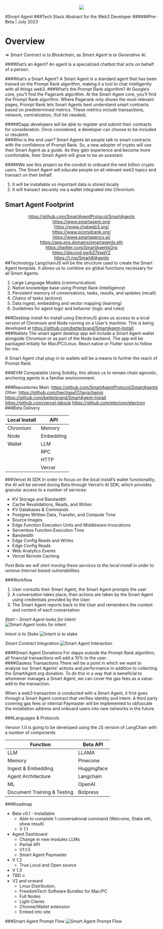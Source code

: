 <p align = "center">
<img src="SmartAgentSquare@512.jpg"></p>
#Smart Agent
###Tech Stack Abstract for the Web3 Developer
######Pre-Beta | July 2023

# Overview
 => *Smart Contract is to Blockchain*, as *Smart Agent is to Generative AI.*

###What’s an Agent?
An agent is a specialized chatbot that acts on behalf of a person. 

###What’s a Smart Agent?
A Smart Agent is a standard agent that has been trained on the Prompt Rank algorithm, making it a tool to chat intelligently with all things web3.
###What’s the Prompt Rank algorithm?
At Google’s core, you’ll find the Pagerank algorithm.  At the Smart Agent core, you’ll find the Prompt Rank algorithm. Where Pagerank only shows the most relevant pages, Prompt Rank lets Smart Agents best understand smart contracts based on predetermined metrics.  These metrics include  transactions, network, centralization, (full list needed).

#####Dapp developers will be able to register and submit their contracts for consideration.  Once considered, a developer can choose to be included or resubmit.   
###Who is the end user?
Smart Agents let people talk to smart contracts with the confidence of Prompt Rank.  So, a new adopter of crypto will use their Smart Agent as a guide.  As they gain experience and become more comfortable, their Smart Agent will grow to be an assistant.

#####We see this project as the conduit to onboard the next billion crypto users. The Smart Agent will educate people on all relevant web3 topics and transact on their behalf.
1. It will be installable so important data is stored locally
2. It will transact securely via a wallet integrated into Chromium.



<h2>Smart Agent Footprint</h2>

<div align="center">
<a href="https://github.com/SmartAgentProtocol/SmartAgents">https://github.com/SmartAgentProtocol/SmartAgents</a><br>
<a href="https://www.smartagent.org/">https://www.smartagent.org/</a><br>
<a href="https://www.chatweb3.org/">https://www.chatweb3.org/</a><br>
<a href="https://www.promptrank.org/">https://www.promptrank.org/</a><br>
<a href="https://www.smartagency.ai/">https://www.smartagency.ai/</a><br>
<a href="https://app.ens.domains/smartagents.eth">https://app.ens.domains/smartagents.eth</a><br>
<a href="https://twitter.com/SmartAgentsOrg">https://twitter.com/SmartAgentsOrg</a><br>
<a href="https://discord.gg/b27kweYZ">https://discord.gg/b27kweYZ</a><br>
<a href="https://t.me/SmartAIAgents">https://t.me/SmartAIAgents</a><br>
</div>
##Technology
LangchainJS will be the structure used to create the Smart Agent template. It allows us to combine six global functions necessary for all Smart Agents.

1. Large Language Models (communication)
2. Native knowledge base using Prompt Rank  (intelligence)
3. Persistent memory of conversations, tasks, results, and updates (recall)
4. Chains of tasks (actions)
5. Data ingest, embedding and vector mapping (learning)
6. Guidelines for agent logic and behavior (logic and rules)

###Desktop install 
An install using ElectronJS gives us access to a local version of Chromium and Node running on a User’s machine.  This is being developed at https://github.com/betterbrand/SmartAgent-Install. 
###Wallets
The smart agent desktop app will include a Smart Agent wallet alongside Chromium or as part of the  Node backend.  The app will be packaged initially for Mac/PC/Linux.  React native or Flutter soon to follow for mo.

A Smart Agent chat plug-in to wallets will be a means to further the reach of Prompt Rank. 

###EVM Compatable
Using Solidity, this allows us to remain chain agnostic, anchoring agents in a familiar environmment.

###Repositories
    Main:   https://github.com/SmartAgentProtocol/SmartAgents
    Other:	https://github.com/hwchase17/langchainjs
        	https://github.com/betterbrand/SmartAgent-Install
	        https://github.com/vercel-labs/ai
	        https://github.com/electron/electron
###Beta Delivery

| Local Install |   API    |
| ----------- | ----------- |
|Chromium|Memory|
|Node|Embedding|
|Wallet|LLM|
||RPC|
||HTTP|
||Vercel|

###Vercel AI SDK
In order to focus on the local install’s wallet functionality, the AI will be served during Beta through Vercel’s AI SDK, which provides granular access to a number of services:

- KV Storage and Bandwidth
- Cache Revalidations, Reads, and Writes 
- KV Databases & Commands
- Postgres Written Data, Transfer, and Compute Time	
- Source Images
- Edge Function Execution Units and Middleware Invocations
- Serverless Function Execution Time
- Bandwidth
- Edge Config Reads and Writes
- Edge Config Reads
- Web Analytics Events
- Vercel Remote Caching

*Post Beta we will start moving these services to the local install in order to remove Internet based vulnerabilities.* 




###Workflow
1. User consults their Smart Agent, the Smart Agent prompts the user 
2. A conversation takes place, then actions are taken by the Smart Agent using credentials provided by the User.
3. The Smart Agent reports back to the User and remembers the context and content of each conversation.  

_Start – Smart Agent looks for intent_  
![Smart Agent looks for intent](Smart_Agent_Diagrams-StartingIntent.jpg)

_Intent is to Stake_
![Intent is to stake](Smart_Agent_Diagrams-StakingETH-1.jpg)

_Smart Contract Integration_
![Smart Agent Interaction](Smart_Agent_Diagrams-StakingIntent.jpg)

####Smart Agent Donations
For dapps outside the Prompt Rank algorithm, all financial transactions will add a 10% to the user.   
####Gasless Transactions
There will be a point in which we want to analyze our Smart Agents’ actions and performance in addition to collecting the SmartAgent.org donation.  To do this in a way that is beneficial to whomever manages a Smart Agent, we can cover the gas fees as a value-add to the transaction. 

When a web3 transaction is conducted with a Smart Agent, it first goes through a Smart Agent contract that verifies identity and intent.  A third party covering gas fees or internal Paymaster will be implemented to obfuscate the installation address and onboard users into new networks in the future.


###Languages & Protocols

Version 1.0 is going to be developed using the JS version of LangChain with a number of components


|Function|Beta API|
| ----------- | ----------- |
|LLM|LLAMA|
|Memory|Pinecone|
|Ingest & Embedding|Huggingface|
|Agent Architecture|Langchain|
|ML|OpenAI|
|Document Training & Testing|Botpress|



###Roadmap
- Beta v0.1
        - Installable
    - Able to complete 1 conversational command (Welcome, Stake eth, show result)
    - V 1.1
- Agent Dashboard
    - Change in new modules LLMs
    - Partial API
    - V1.1.5
    - Smart Agent Paymaster
- V 1.2
    - True Local and Open source
- V 1.3
 - TBD
⥥
- V2 and onward
    - Linux Distribution, 
    - FreedomTech Software Bundles for Mac/PC
    - Full Nodes
    - Light Clients
    - Chrome/Wallet extension
    - Embed into site


###Smart Agent Prompt Flow
![Smart Agent Prompt Flow](SA-Prompt-Flow-Prompt-Flow.jpg)
